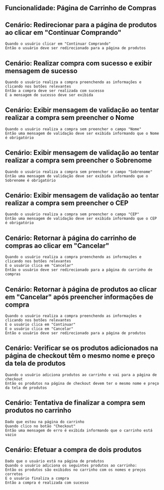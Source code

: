 ## Funcionalidade: Página de Carrinho de Compras

  ## Cenário: Redirecionar para a página de produtos ao clicar em "Continuar Comprando"
    Quando o usuário clicar em "Continuar Comprando"
    Então o usuário deve ser redirecionado para a página de produtos

  ## Cenário: Realizar compra com sucesso e exibir mensagem de sucesso
    Quando o usuário realiza a compra preenchendo as informações e clicando nos botões relevantes
    Então a compra deve ser realizada com sucesso
    E a mensagem de sucesso deve ser exibida

  ## Cenário: Exibir mensagem de validação ao tentar realizar a compra sem preencher o Nome
    Quando o usuário realiza a compra sem preencher o campo "Nome"
    Então uma mensagem de validação deve ser exibida informando que o Nome é obrigatório

  ## Cenário: Exibir mensagem de validação ao tentar realizar a compra sem preencher o Sobrenome
    Quando o usuário realiza a compra sem preencher o campo "Sobrenome"
    Então uma mensagem de validação deve ser exibida informando que o Sobrenome é obrigatório

  ## Cenário: Exibir mensagem de validação ao tentar realizar a compra sem preencher o CEP
    Quando o usuário realiza a compra sem preencher o campo "CEP"
    Então uma mensagem de validação deve ser exibida informando que o CEP é obrigatório

  ## Cenário: Retornar à página do carrinho de compras ao clicar em "Cancelar"
    Quando o usuário realiza a compra preenchendo as informações e clicando nos botões relevantes
    E o usuário clica em "Cancelar"
    Então o usuário deve ser redirecionado para a página do carrinho de compras

  ## Cenário: Retornar à página de produtos ao clicar em "Cancelar" após preencher informações de compra
    Quando o usuário realiza a compra preenchendo as informações e clicando nos botões relevantes
    E o usuário clica em "Continuar"
    E o usuário clica em "Cancelar"
    Então o usuário deve ser redirecionado para a página de produtos

  ## Cenário: Verificar se os produtos adicionados na página de checkout têm o mesmo nome e preço da tela de produtos
    Quando o usuário adiciona produtos ao carrinho e vai para a página de checkout
    Então os produtos na página de checkout devem ter o mesmo nome e preço da tela de produtos
  
  ## Cenário: Tentativa de finalizar a compra sem produtos no carrinho
    Dado que estou na página do carrinho
    Quando clico no botão "Checkout"
    Então uma mensagem de erro é exibida informando que o carrinho está vazio

  ## Cenário: Efetuar a compra de dois produtos
    Dado que o usuário está na página de produtos
    Quando o usuário adiciona os seguintes produtos ao carrinho:
    Então os produtos são exibidos no carrinho com os nomes e preços corretos
    E o usuário finaliza a compra
    Então a compra é realizada com sucesso
